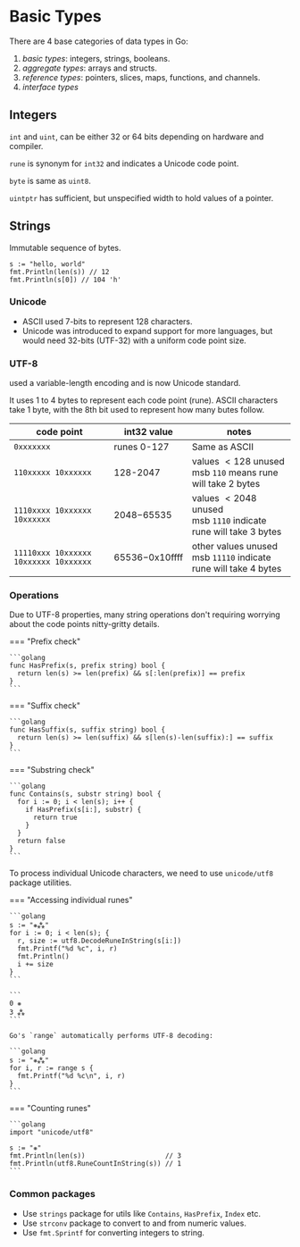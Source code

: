 # Basic Types

<style>
.md-logo img {
  content: url('/go/logo-go.svg');
}
</style>

There are 4 base categories of data types in Go:

1. _basic types_: integers, strings, booleans.
2. _aggregate types_: arrays and structs.
3. _reference types_: pointers, slices, maps, functions, and channels.
4. _interface types_

## Integers

`int` and `uint`, can be either 32 or 64 bits depending on hardware and compiler.

`rune` is synonym for `int32` and indicates a Unicode code point.

`byte` is same as `uint8`.

`uintptr` has sufficient, but unspecified width to hold values of a pointer.

## Strings

Immutable sequence of bytes.

```golang
s := "hello, world"
fmt.Println(len(s)) // 12
fmt.Println(s[0]) // 104 'h'
```

### Unicode

- ASCII used 7-bits to represent 128 characters.
- Unicode was introduced to expand support for more languages, but would need 32-bits (UTF-32) with a uniform code point size.

### UTF-8

used a variable-length encoding and is now Unicode standard.

It uses 1 to 4 bytes to represent each code point (rune). ASCII characters take 1 byte, with the 8th bit used to represent how many butes follow.

| code point                            | int32 value    | notes                                                                 |
| ------------------------------------- | -------------- | --------------------------------------------------------------------- |
| `0xxxxxxx`                            | runes 0-127    | Same as ASCII                                                         |
| `110xxxxx 10xxxxxx`                   | 128-2047       | values $<128$ unused <br> msb `110` means rune will take 2 bytes      |
| `1110xxxx 10xxxxxx 10xxxxxx`          | 2048−65535     | values $<2048$ unused <br> msb `1110` indicate rune will take 3 bytes |
| `11110xxx 10xxxxxx 10xxxxxx 10xxxxxx` | 65536−0x10ffff | other values unused <br> msb `11110` indicate rune will take 4 bytes  |

### Operations

Due to UTF-8 properties, many string operations don't requiring worrying about the code points nitty-gritty details.

=== "Prefix check"

    ```golang
    func HasPrefix(s, prefix string) bool {
      return len(s) >= len(prefix) && s[:len(prefix)] == prefix
    }
    ```

=== "Suffix check"

    ```golang
    func HasSuffix(s, suffix string) bool {
      return len(s) >= len(suffix) && s[len(s)-len(suffix):] == suffix
    }
    ```

=== "Substring check"

    ```golang
    func Contains(s, substr string) bool {
      for i := 0; i < len(s); i++ {
        if HasPrefix(s[i:], substr) {
          return true
        }
      }
      return false
    }
    ```

To process individual Unicode characters, we need to use `unicode/utf8` package utilities.

=== "Accessing individual runes"

    ```golang
    s := "❋⁂"
    for i := 0; i < len(s); {
      r, size := utf8.DecodeRuneInString(s[i:])
      fmt.Printf("%d %c", i, r)
      fmt.Println()
      i += size
    }
    ```

    ```
    0 ❋
    3 ⁂
    ```

    Go's `range` automatically performs UTF-8 decoding:

    ```golang
    s := "❋⁂"
    for i, r := range s {
      fmt.Printf("%d %c\n", i, r)
    }
    ```

=== "Counting runes"

    ```golang
    import "unicode/utf8"

    s := "❋"
    fmt.Println(len(s))                    // 3
    fmt.Println(utf8.RuneCountInString(s)) // 1
    ```

### Common packages

- Use `strings` package for utils like `Contains`, `HasPrefix`, `Index` etc.
- Use `strconv` package to convert to and from numeric values.
- Use `fmt.Sprintf` for converting integers to string.
